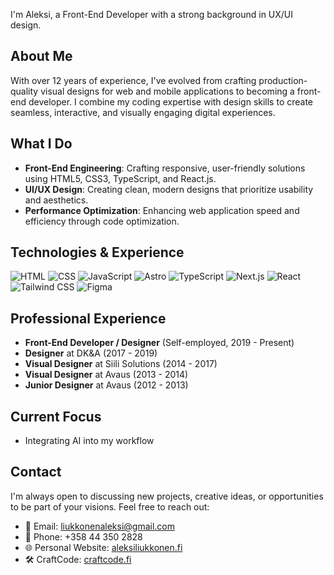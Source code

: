 I'm Aleksi, a Front-End Developer with a strong background in UX/UI design.

## About Me

With over 12 years of experience, I've evolved from crafting production-quality visual designs for web and mobile applications to becoming a front-end developer. I combine my coding expertise with design skills to create seamless, interactive, and visually engaging digital experiences.

##  What I Do

- **Front-End Engineering**: Crafting responsive, user-friendly solutions using HTML5, CSS3, TypeScript, and React.js.
- **UI/UX Design**: Creating clean, modern designs that prioritize usability and aesthetics.
- **Performance Optimization**: Enhancing web application speed and efficiency through code optimization.

## Technologies & Experience

![HTML](https://img.shields.io/badge/HTML-12%20years-orange?style=for-the-badge&logo=html5&logoColor=white)
![CSS](https://img.shields.io/badge/CSS-12%20years-blue?style=for-the-badge&logo=css3&logoColor=white)
![JavaScript](https://img.shields.io/badge/JavaScript-2%20years-yellow?style=for-the-badge&logo=javascript&logoColor=black)
![Astro](https://img.shields.io/badge/Astro-5%20months-blueviolet?style=for-the-badge&logo=astro&logoColor=white)
![TypeScript](https://img.shields.io/badge/TypeScript-1%20year-blue?style=for-the-badge&logo=typescript&logoColor=white)
![Next.js](https://img.shields.io/badge/Next.js-1%20year-black?style=for-the-badge&logo=next.js&logoColor=white)
![React](https://img.shields.io/badge/React-2%20years-61DAFB?style=for-the-badge&logo=react&logoColor=black)
![Tailwind CSS](https://img.shields.io/badge/Tailwind%20CSS-2%20years-38B2AC?style=for-the-badge&logo=tailwind-css&logoColor=white)
![Figma](https://img.shields.io/badge/Figma-6%20years-F24E1E?style=for-the-badge&logo=figma&logoColor=white)

## Professional Experience

- **Front-End Developer / Designer** (Self-employed, 2019 - Present)
- **Designer** at DK&A (2017 - 2019)
- **Visual Designer** at Siili Solutions (2014 - 2017)
- **Visual Designer** at Avaus (2013 - 2014)
- **Junior Designer** at Avaus (2012 - 2013)

## Current Focus

- Integrating AI into my workflow

## Contact

I'm always open to discussing new projects, creative ideas, or opportunities to be part of your visions. Feel free to reach out:

- 📧 Email: liukkonenaleksi@gmail.com
- 📱 Phone: +358 44 350 2828
- 🌐 Personal Website: [aleksiliukkonen.fi](https://aleksiliukkonen.fi/)
- 🛠️ CraftCode: [craftcode.fi](https://craftcode.fi/)
